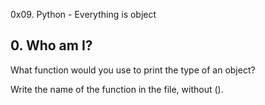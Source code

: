 0x09. Python - Everything is object


## 0. Who am I?

What function would you use to print the type of an object?

Write the name of the function in the file, without ().
